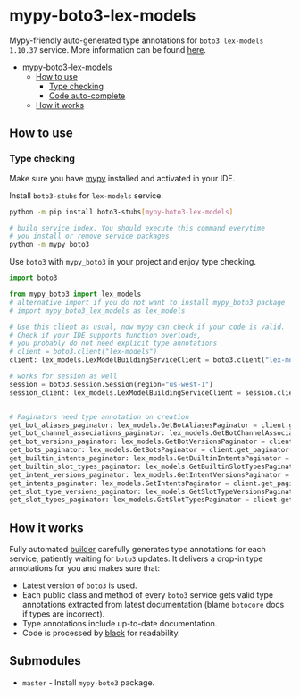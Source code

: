 # mypy-boto3-lex-models

Mypy-friendly auto-generated type annotations for `boto3 lex-models 1.10.37` service.
More information can be found [here](https://github.com/vemel/mypy_boto3).

- [mypy-boto3-lex-models](#mypy-boto3-lex-models)
  - [How to use](#how-to-use)
    - [Type checking](#type-checking)
    - [Code auto-complete](#code-auto-complete)
  - [How it works](#how-it-works)

## How to use

### Type checking

Make sure you have [mypy](https://github.com/python/mypy) installed and activated in your IDE.

Install `boto3-stubs` for `lex-models` service.

```bash
python -m pip install boto3-stubs[mypy-boto3-lex-models]

# build service index. You should execute this command everytime
# you install or remove service packages
python -m mypy_boto3
```

Use `boto3` with `mypy_boto3` in your project and enjoy type checking.

```python
import boto3

from mypy_boto3 import lex_models
# alternative import if you do not want to install mypy_boto3 package
# import mypy_boto3_lex_models as lex_models

# Use this client as usual, now mypy can check if your code is valid.
# Check if your IDE supports function overloads,
# you probably do not need explicit type annotations
# client = boto3.client("lex-models")
client: lex_models.LexModelBuildingServiceClient = boto3.client("lex-models")

# works for session as well
session = boto3.session.Session(region="us-west-1")
session_client: lex_models.LexModelBuildingServiceClient = session.client("lex-models")


# Paginators need type annotation on creation
get_bot_aliases_paginator: lex_models.GetBotAliasesPaginator = client.get_paginator("get_bot_aliases")
get_bot_channel_associations_paginator: lex_models.GetBotChannelAssociationsPaginator = client.get_paginator("get_bot_channel_associations")
get_bot_versions_paginator: lex_models.GetBotVersionsPaginator = client.get_paginator("get_bot_versions")
get_bots_paginator: lex_models.GetBotsPaginator = client.get_paginator("get_bots")
get_builtin_intents_paginator: lex_models.GetBuiltinIntentsPaginator = client.get_paginator("get_builtin_intents")
get_builtin_slot_types_paginator: lex_models.GetBuiltinSlotTypesPaginator = client.get_paginator("get_builtin_slot_types")
get_intent_versions_paginator: lex_models.GetIntentVersionsPaginator = client.get_paginator("get_intent_versions")
get_intents_paginator: lex_models.GetIntentsPaginator = client.get_paginator("get_intents")
get_slot_type_versions_paginator: lex_models.GetSlotTypeVersionsPaginator = client.get_paginator("get_slot_type_versions")
get_slot_types_paginator: lex_models.GetSlotTypesPaginator = client.get_paginator("get_slot_types")
```

## How it works

Fully automated [builder](https://github.com/vemel/mypy_boto3) carefully generates
type annotations for each service, patiently waiting for `boto3` updates. It delivers
a drop-in type annotations for you and makes sure that:

- Latest version of `boto3` is used.
- Each public class and method of every `boto3` service gets valid type annotations
  extracted from latest documentation (blame `botocore` docs if types are incorrect).
- Type annotations include up-to-date documentation.
- Code is processed by [black](https://github.com/psf/black) for readability.

## Submodules

- `master` - Install `mypy-boto3` package.